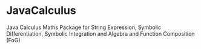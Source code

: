 # JavaCalculus
Java Calculus Maths Package for String Expression, Symbolic Differentiation, Symbolic Integration and Algebra and Function Composition (FoG)
